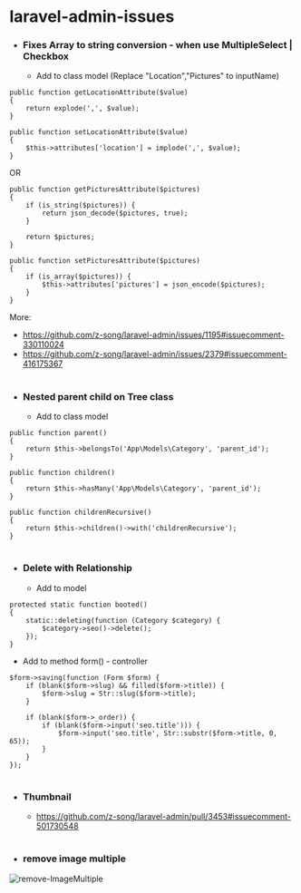 # laravel-admin-issues

- ### Fixes Array to string conversion - when use MultipleSelect | Checkbox

  - Add to class model (Replace "Location","Pictures" to inputName)

```
public function getLocationAttribute($value)
{
	return explode(',', $value);
}

public function setLocationAttribute($value)
{
	$this->attributes['location'] = implode(',', $value);
}
```

OR

```
public function getPicturesAttribute($pictures)
{
    if (is_string($pictures)) {
        return json_decode($pictures, true);
    }

    return $pictures;
}

public function setPicturesAttribute($pictures)
{
    if (is_array($pictures)) {
        $this->attributes['pictures'] = json_encode($pictures);
    }
}
```

More:

- https://github.com/z-song/laravel-admin/issues/1195#issuecomment-330110024 
- https://github.com/z-song/laravel-admin/issues/2379#issuecomment-416175367 

#

- ### Nested parent child on Tree class

  - Add to class model

```
public function parent()
{
	return $this->belongsTo('App\Models\Category', 'parent_id');
}

public function children()
{
	return $this->hasMany('App\Models\Category', 'parent_id');
}

public function childrenRecursive()
{
	return $this->children()->with('childrenRecursive');
}
```

#

- ### Delete with Relationship

  - Add to model

```
protected static function booted()
{
	static::deleting(function (Category $category) {
		$category->seo()->delete();
	});
}
```

- Add to method form() - controller

```
$form->saving(function (Form $form) {
	if (blank($form->slug) && filled($form->title)) {
		$form->slug = Str::slug($form->title);
	}

	if (blank($form->_order)) {
		if (blank($form->input('seo.title'))) {
			$form->input('seo.title', Str::substr($form->title, 0, 65));
		}
	}
});
```

#

- ### Thumbnail

	- <https://github.com/z-song/laravel-admin/pull/3453#issuecomment-501730548>

#
- ### remove image multiple
![remove-ImageMultiple](https://user-images.githubusercontent.com/7042462/173233469-e7dcbdc4-6d82-48ba-bbe9-f991484de93d.svg)

#
